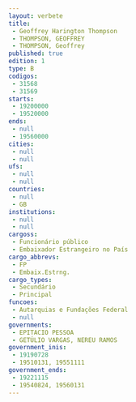 ```yaml
---
layout: verbete
title:
 - Geoffrey Harington Thompson
 - THOMPSON, GEOFFREY
 - THOMPSON, Geoffrey
published: true
edition: 1  
type: B
codigos: 
 - 31568
 - 31569
starts: 
 - 19200000
 - 19520000
ends: 
 - null 
 - 19560000
cities: 
 - null 
 - null 
ufs: 
 - null 
 - null 
countries: 
 - null 
 - GB
institutions: 
 - null 
 - null 
cargoss: 
 - Funcionário público
 - Embaixador Estrangeiro no País
cargo_abbrevs: 
 - FP
 - Embaix.Estrng.
cargo_types: 
 - Secundário
 - Principal
funcoes: 
 - Autarquias e Fundações Federal
 - null 
governments: 
 - EPITACIO PESSOA
 - GETÚLIO VARGAS, NEREU RAMOS
government_inis: 
 - 19190728
 - 19510131, 19551111
government_ends: 
 - 19221115
 - 19540824, 19560131
---
```


